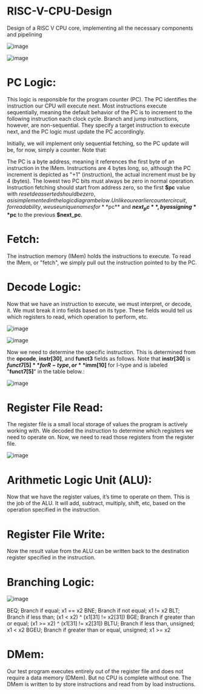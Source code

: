 # RISC-V-CPU-Design
Design of a RISC V CPU core, implementing all the necessary components and pipelining


![image](https://github.com/user-attachments/assets/1148e09d-a298-44b4-8dd3-bf0938db1d74)


![image](https://github.com/user-attachments/assets/b700d5be-2947-44e0-b340-f9e5ea1de093)


# PC Logic:

This logic is responsible for the program counter (PC). The PC identifies the instruction our CPU will execute next. Most instructions execute sequentially, meaning the default behavior of the PC is to increment to the following instruction each clock cycle. Branch and jump instructions, however, are non-sequential. They specify a target instruction to execute next, and the PC logic must update the PC accordingly.

Initially, we will implement only sequential fetching, so the PC update will be, for now, simply a counter. Note that:

The PC is a byte address, meaning it references the first byte of an instruction in the IMem. Instructions are 4 bytes long, so, although the PC increment is depicted as "+1" (instruction), the actual increment must be by 4 (bytes). The lowest two PC bits must always be zero in normal operation.
Instruction fetching should start from address zero, so the first **$pc** value with $reset deasserted should be zero, as is implemented in the logic diagram below.
Unlike our earlier counter circuit, for readability, we use unique names for **$pc** and **$next_pc**, by assigning **$pc** to the previous **$next_pc**.
 

# Fetch: 

The instruction memory (IMem) holds the instructions to execute. To read the IMem, or "fetch", we simply pull out the instruction pointed to by the PC.

# Decode Logic: 

Now that we have an instruction to execute, we must interpret, or decode, it. We must break it into fields based on its type. These fields would tell us which registers to read, which operation to perform, etc.

![image](https://github.com/user-attachments/assets/a43ad678-0ebb-42f2-8721-564b1e95f25e)

![image](https://github.com/user-attachments/assets/bfda98b0-d586-4352-a7dc-f9096fa9ccb3)

Now we need to determine the specific instruction. This is determined from the **opcode**, **instr[30]**, and **funct3** fields as follows. Note that **instr[30]** is **$funct7[5]** for R-type, or **$imm[10]** for I-type and is labeled "**funct7[5]**" in the table below.:

![image](https://github.com/user-attachments/assets/ebb41c53-c801-4127-83fa-9bc09fea742f)



# Register File Read: 

The register file is a small local storage of values the program is actively working with. We decoded the instruction to determine which registers we need to operate on. Now, we need to read those registers from the register file.

![image](https://github.com/user-attachments/assets/c3a88849-c4ff-4733-9aa9-9b1b66c88c12)


# Arithmetic Logic Unit (ALU): 

Now that we have the register values, it’s time to operate on them. This is the job of the ALU. It will add, subtract, multiply, shift, etc, based on the operation specified in the instruction.

# Register File Write: 

Now the result value from the ALU can be written back to the destination register specified in the instruction.

# Branching Logic: 

![image](https://github.com/user-attachments/assets/d09dd864-f6dc-476e-8726-a184850094b2)

BEQ; Branch if equal;	x1 == x2
BNE;	Branch if not equal;	x1 != x2
BLT;	Branch if less than;	(x1 < x2) ^ (x1[31] != x2[31])
BGE;	Branch if greater than or equal;	(x1 >= x2) ^ (x1[31] != x2[31])
BLTU;	Branch if less than, unsigned;	x1 < x2
BGEU;	Branch if greater than or equal, unsigned;	x1 >= x2


# DMem: 

Our test program executes entirely out of the register file and does not require a data memory (DMem). But no CPU is complete without one. The DMem is written to by store instructions and read from by load instructions.
